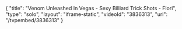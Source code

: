 {
    "title": "Venom Unleashed In Vegas - Sexy Billiard Trick Shots - Flori",
    "type": "solo",
    "layout": "iframe-static",
    "videoId": "3836313",
    "url": "\/tvpembed\/3836313"
}